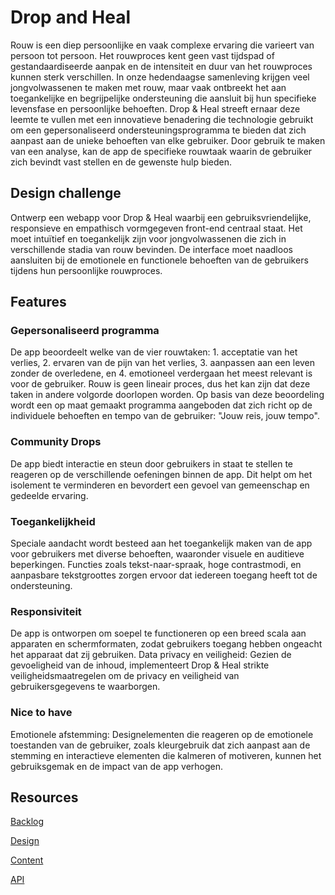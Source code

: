 # Drop and Heal
Rouw is een diep persoonlijke en vaak complexe ervaring die varieert van persoon tot persoon. Het rouwproces kent geen vast tijdspad of gestandaardiseerde aanpak en de intensiteit en duur van het rouwproces kunnen sterk verschillen. In onze hedendaagse samenleving krijgen veel jongvolwassenen te maken met rouw, maar vaak ontbreekt het aan toegankelijke en begrijpelijke ondersteuning die aansluit bij hun specifieke levensfase en persoonlijke behoeften. Drop & Heal streeft ernaar deze leemte te vullen met een innovatieve benadering die technologie gebruikt om een gepersonaliseerd ondersteuningsprogramma te bieden dat zich aanpast aan de unieke behoeften van elke gebruiker. Door gebruik te maken van een analyse, kan de app de specifieke rouwtaak waarin de gebruiker zich bevindt vast stellen en de gewenste hulp bieden.

## Design challenge
Ontwerp een webapp voor Drop & Heal waarbij een gebruiksvriendelijke, responsieve en empathisch vormgegeven front-end centraal staat. Het moet intuïtief en toegankelijk zijn voor jongvolwassenen die zich in verschillende stadia van rouw bevinden. De interface moet naadloos aansluiten bij de emotionele en functionele behoeften van de gebruikers tijdens hun persoonlijke rouwproces.

## Features
### Gepersonaliseerd programma
De app beoordeelt welke van de vier rouwtaken: 1. acceptatie van het verlies, 2. ervaren van de pijn van het verlies, 3. aanpassen aan een leven zonder de overledene, en 4. emotioneel verdergaan het meest relevant is voor de gebruiker. Rouw is geen lineair proces, dus het kan zijn dat deze taken in andere volgorde doorlopen worden. Op basis van deze beoordeling wordt een op maat gemaakt programma aangeboden dat zich richt op de individuele behoeften en tempo van de gebruiker: "Jouw reis, jouw tempo".

### Community Drops 
De app biedt interactie en steun door gebruikers in staat te stellen te reageren op de verschillende oefeningen binnen de app. Dit helpt om het isolement te verminderen en bevordert een gevoel van gemeenschap en gedeelde ervaring.


### Toegankelijkheid 
Speciale aandacht wordt besteed aan het toegankelijk maken van de app voor gebruikers met diverse behoeften, waaronder visuele en auditieve beperkingen. Functies zoals tekst-naar-spraak, hoge contrastmodi, en aanpasbare tekstgroottes zorgen ervoor dat iedereen toegang heeft tot de ondersteuning.

### Responsiviteit 
De app is ontworpen om soepel te functioneren op een breed scala aan apparaten en schermformaten, zodat gebruikers toegang hebben ongeacht het apparaat dat zij gebruiken.
Data privacy en veiligheid: Gezien de gevoeligheid van de inhoud, implementeert Drop & Heal strikte veiligheidsmaatregelen om de privacy en veiligheid van gebruikersgegevens te waarborgen.

### Nice to have
Emotionele afstemming: Designelementen die reageren op de emotionele toestanden van de gebruiker, zoals kleurgebruik dat zich aanpast aan de stemming en interactieve elementen die kalmeren of motiveren, kunnen het gebruiksgemak en de impact van de app verhogen.


## Resources

[Backlog](https://github.com/orgs/fdnd-agency/projects/37)

[Design](https://github.com/fdnd-agency/drop-and-heal/tree/main/design)

[Content](https://github.com/fdnd-agency/drop-and-heal/tree/main/content)

[API](...)

